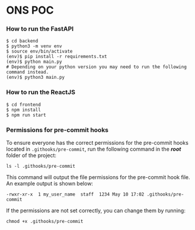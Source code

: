 # ONS POC

### How to run the FastAPI

```
$ cd backend
$ python3 -m venv env
$ source env/bin/activate
(env)$ pip install -r requirements.txt
(env)$ python main.py
# Depending on your python version you may need to run the following command instead.
(env)$ python3 main.py
```

### How to run the ReactJS

```
$ cd frontend
$ npm install
$ npm run start
```

### Permissions for pre-commit hooks

To ensure everyone has the correct permissions for the pre-commit hooks located in `.githooks/pre-commit`, run the following command in the **_root_** folder of the project:

```
ls -l .githooks/pre-commit
```

This command will output the file permissions for the pre-commit hook file. An example output is shown below:

```
-rwxr-xr-x  1 my_user_name  staff  1234 May 10 17:02 .githooks/pre-commit
```

If the permissions are not set correctly, you can change them by running:

```
chmod +x .githooks/pre-commit
```
